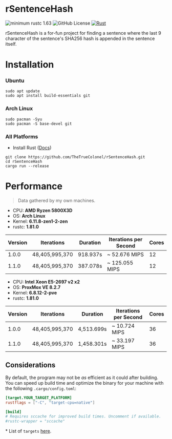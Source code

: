 # rSentenceHash

![minimum rustc 1.63](https://img.shields.io/badge/rustc-1.63+-red.svg)
![GitHub License](https://img.shields.io/github/license/thetruecolonel/rSentenceHash)
[![Rust](https://github.com/TheTrueColonel/rSentenceHash/actions/workflows/build.yml/badge.svg?branch=main)](https://github.com/TheTrueColonel/rSentenceHash/actions/workflows/build.yml)

rSentenceHash is a for-fun project for finding a sentence where the last 9 character of the sentence's SHA256 hash
is appended in the sentence itself.

# Installation

### Ubuntu

```shell
sudo apt update
sudo apt install build-essentials git
```

### Arch Linux

```shell
sudo pacman -Syu
sudo pacman -S base-devel git
```

### All Platforms

- Install Rust ([Docs][rust-install])

```shell
git clone https://github.com/TheTrueColonel/rSentenceHash.git
cd rSentenceHash
cargo run --release
```

# Performance

> Data gathered by my own machines.

- CPU: **AMD Ryzen 5800X3D**
- OS: **Arch Linux**
- Kernel: **6.11.8-zen1-2-zen**
- rustc: **1.81.0**

| Version | Iterations     | Duration | Iterations per Second | Cores |
|---------|----------------|----------|-----------------------|-------|
| 1.0.0   | 48,405,995,370 | 918.937s | ~ 52.676 MIPS         | 12    |
| 1.1.0   | 48,405,995,370 | 387.078s | ~ 125.055 MIPS        | 12    |


- CPU: **Intel Xeon E5-2697 v2 x2**
- OS: **ProxMox VE 8.2.7**
- Kernel: **6.8.12-2-pve**
- rustc: **1.81.0**

| Version | Iterations     | Duration   | Iterations per Second | Cores |
|---------|----------------|------------|-----------------------|-------|
| 1.0.0   | 48,405,995,370 | 4,513.699s | ~ 10.724 MIPS         | 36    |
| 1.1.0   | 48,405,995,370 | 1,458.301s | ~ 33.197 MIPS         | 36    |

## Considerations

By default, the program may not be *as* efficient as it could after building.
You can speed up build time and optimize the binary for your machine with the following `.cargo/config.toml`:


```toml
[target.YOUR_TARGET_PLATFORM]
rustflags = ["-C", "target-cpu=native"]

[build]
# Requires sccache for improved build times. Uncomment if available.
#rustc-wrapper = "sccache"
```

\* List of `targets` [here][rust-platform-support].

[rust-install]: https://doc.rust-lang.org/cargo/getting-started/installation.html
[rust-platform-support]: https://doc.rust-lang.org/nightly/rustc/platform-support.html
